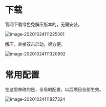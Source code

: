 # 下载

官网下载绿色免解压版本的，无需安装。

![image-20201024111225061](https://gitee.com/cuixiaoyan/uPic/raw/master/uPic/202010/24/111228-381336.png)

解压，直接双击启动，很方便。

![image-20201024111320992](https://gitee.com/cuixiaoyan/uPic/raw/master/uPic/202010/24/111322-166965.png)

# 常用配置

在这里修改的是，全局的配置，以后项目全部生效。

![image-20201024111827324](https://gitee.com/cuixiaoyan/uPic/raw/master/uPic/202010/24/111829-327986.png)

